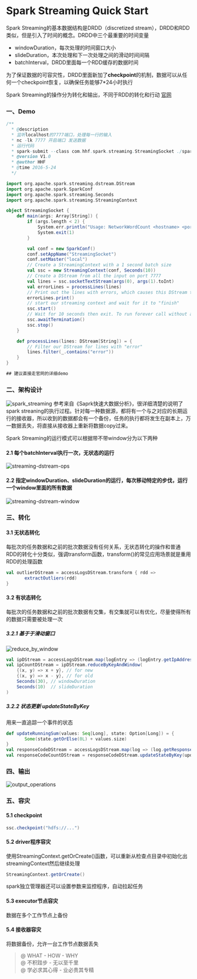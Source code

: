 # Spark Streaming Quick Start

Spark Streaming的基本数据结构是DRDD（discretized stream），DRDD和RDD类似，但是引入了时间的概念。DRDD中三个最重要的时间变量
- windowDuration，每次处理的时间窗口大小
- slideDuration，本次处理和下一次处理之间的滑动时间间隔
- batchInterval，DRDD里面每一个RDD缓存的数据时间  

为了保证数据的可容灾性，DRDD里面新加了**checkpoint**的机制，数据可以从任何一个checkpoint恢复，以确保任务能够7*24小时执行  

Spark Streaming的操作分为转化和输出，不同于RDD的转化和行动 
[官网](https://spark.apache.org/docs/latest/streaming-programming-guide.html)

### 一、Demo

```scala
/**
  * @description
  * 监听localhost的7777端口，处理每一行的输入
  * nc -lk 7777 开启端口 发送数据
  * 运行代码
  * spark-submit --class com.hhf.spark.streaming.StreamingSocket ./sparkStreamingExample.jar 192.168.9.223 7777
  * @version V1.0
  * @author HHF
  * @time 2016-5-24
  */

import org.apache.spark.streaming.dstream.DStream
import org.apache.spark.SparkConf
import org.apache.spark.streaming.Seconds
import org.apache.spark.streaming.StreamingContext

object StreamingSocket {
    def main(args: Array[String]) {
        if (args.length < 2) {
            System.err.println("Usage: NetworkWordCount <hostname> <port>")
            System.exit(1)
        }

        val conf = new SparkConf()
        conf.setAppName("StreamingSocket")
        conf.setMaster("local")
        // Create a StreamingContext with a 1 second batch size
        val ssc = new StreamingContext(conf, Seconds(10))
        // Create a DStream from all the input on port 7777
        val lines = ssc.socketTextStream(args(0), args(1).toInt)
        val errorLines = processLines(lines)
        // Print out the lines with errors, which causes this DStream to be evaluated
        errorLines.print()
        // start our streaming context and wait for it to "finish"
        ssc.start()
        // Wait for 10 seconds then exit. To run forever call without a timeout
        ssc.awaitTermination()
        ssc.stop()
    }

    def processLines(lines: DStream[String]) = {
        // Filter our DStream for lines with "error"
        lines.filter(_.contains("error"))
    }
}

## 建议直接走官网的详细demo
```

### 二、架构设计
![spark_streaming](../pic/spark/spark_streaming.png)
参考来自《Saprk快速大数据分析》，很详细清楚的说明了spark streaning的执行过程。针对每一种数据源，都将有一个与之对应的长期运行的接收器，所以收到的数据都会有一个备份，任务的执行都将发生在副本上，万一数据丢失，将直接从接收器上重新将数据copy过来。

Spark Streaming的运行模式可以根据带不带window分为以下两种
#### 2.1 每个batchInterval执行一次，无状态的运行
![streaming-dstream-ops](../pic/spark/streaming-dstream-ops.png)

#### 2.2 指定windowDuration、slideDuration的运行，每次移动特定的步伐，运行一个window里面的所有数据
![streaming-dstream-window](../pic/spark/streaming-dstream-window.png)

### 三、转化
#### 3.1 无状态转化
每批次的任务数据和之前的批次数据没有任何关系，无状态转化的操作和普通RDD的转化十分类似，强调transform函数，transform()的常见应用场景就是重用RDD的处理函数 
```scala
val outlierDStream = accessLogsDStream.transform { rdd =>
       extractOutliers(rdd)
}
```
#### 3.2 有状态转化
每批次的任务数据和之前的批次数据有交集，有交集就可以有优化，尽量使得所有的数据只需要被处理一次
##### 3.2.1 基于于滑动窗口
![reduce_by_window](../pic/spark/reduce_by_window.png)

```scala
val ipDStream = accessLogsDStream.map(logEntry => (logEntry.getIpAddress(), 1))
val ipCountDStream = ipDStream.reduceByKeyAndWindow(
    {(x, y) => x + y}, // for new
    {(x, y) => x - y}, // for old
    Seconds(30), // windowDuration
    Seconds(10)  // slideDuration
)
```

##### 3.2.2 状态更新 updateStateByKey
用来一直追踪一个事件的状态
```scala
def updateRunningSum(values: Seq[Long], state: Option[Long]) = {
       Some(state.getOrElse(0L) + values.size)
}
val responseCodeDStream = accessLogsDStream.map(log => (log.getResponseCode(), 1L)) 
val responseCodeCountDStream = responseCodeDStream.updateStateByKey(updateRunningSum _)
```

### 四、输出
![output_operations](../pic/spark/output_operations.png)

### 五、容灾
#### 5.1 checkpoint
```scala
ssc.checkpoint("hdfs://...")
```
#### 5.2 driver程序容灾
使用StreamingContext.getOrCreate()函数，可以重新从检查点目录中初始化出streamingContext然后继续处理
```scala
StreamingContext.getOrCreate()
```
spark独立管理器还可以设置参数来监控程序，自动拉起任务
#### 5.3 executor节点容灾
数据在多个工作节点上备份
#### 5.4 接收器容灾
将数据备份，允许一台工作节点数据丢失

> @ WHAT - HOW - WHY  
> @ 不积跬步 - 无以至千里  
> @ 学必求其心得 - 业必贵其专精